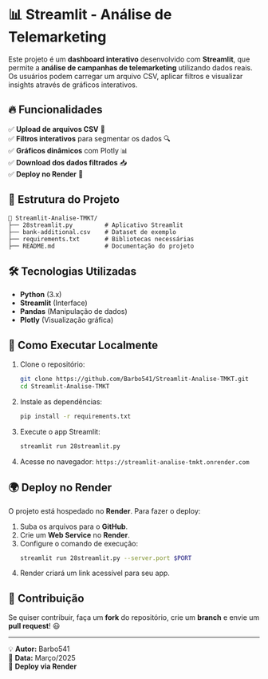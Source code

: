 # 📊 Streamlit - Análise de Telemarketing

Este projeto é um **dashboard interativo** desenvolvido com **Streamlit**, que permite a **análise de campanhas de telemarketing** utilizando dados reais. Os usuários podem carregar um arquivo CSV, aplicar filtros e visualizar insights através de gráficos interativos.

## 🔥 Funcionalidades
✅ **Upload de arquivos CSV** 📂  
✅ **Filtros interativos** para segmentar os dados 🔍  
✅ **Gráficos dinâmicos** com Plotly 📊  
✅ **Download dos dados filtrados** 📥  
✅ **Deploy no Render** 🚀  

## 📂 Estrutura do Projeto
```
📂 Streamlit-Analise-TMKT/
├── 28streamlit.py         # Aplicativo Streamlit
├── bank-additional.csv    # Dataset de exemplo
├── requirements.txt       # Bibliotecas necessárias
├── README.md              # Documentação do projeto
```

## 🛠 Tecnologias Utilizadas
- **Python** (3.x)
- **Streamlit** (Interface)
- **Pandas** (Manipulação de dados)
- **Plotly** (Visualização gráfica)

## 🚀 Como Executar Localmente
1. Clone o repositório:
   ```bash
   git clone https://github.com/Barbo541/Streamlit-Analise-TMKT.git
   cd Streamlit-Analise-TMKT
   ```
2. Instale as dependências:
   ```bash
   pip install -r requirements.txt
   ```
3. Execute o app Streamlit:
   ```bash
   streamlit run 28streamlit.py
   ```
4. Acesse no navegador: `https://streamlit-analise-tmkt.onrender.com`

## 🌍 Deploy no Render
O projeto está hospedado no **Render**. Para fazer o deploy:
1. Suba os arquivos para o **GitHub**.
2. Crie um **Web Service** no **Render**.
3. Configure o comando de execução:
   ```bash
   streamlit run 28streamlit.py --server.port $PORT
   ```
4. Render criará um link acessível para seu app.

## 📌 Contribuição
Se quiser contribuir, faça um **fork** do repositório, crie um **branch** e envie um **pull request**! 😃

---

💡 **Autor:** Barbo541  
📅 **Data:** Março/2025  
🚀 **Deploy via Render**
